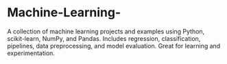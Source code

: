# Machine-Learning-
A collection of machine learning projects and examples using Python, scikit-learn, NumPy, and Pandas. Includes regression, classification, pipelines, data preprocessing, and model evaluation. Great for learning and experimentation.
